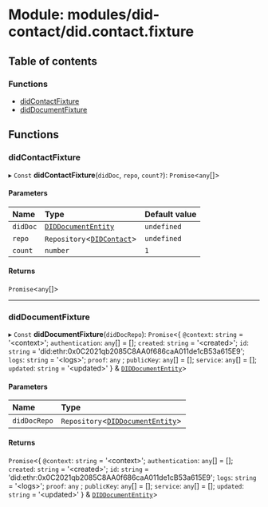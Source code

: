 # Module: modules/did-contact/did.contact.fixture

## Table of contents

### Functions

- [didContactFixture](modules_did_contact_did_contact_fixture.md#didcontactfixture)
- [didDocumentFixture](modules_did_contact_did_contact_fixture.md#diddocumentfixture)

## Functions

### didContactFixture

▸ `Const` **didContactFixture**(`didDoc`, `repo`, `count?`): `Promise`<`any`[]\>

#### Parameters

| Name | Type | Default value |
| :------ | :------ | :------ |
| `didDoc` | [`DIDDocumentEntity`](../classes/modules_did_did_entity.DIDDocumentEntity.md) | `undefined` |
| `repo` | `Repository`<[`DIDContact`](../classes/modules_did_contact_did_contact_entity.DIDContact.md)\> | `undefined` |
| `count` | `number` | `1` |

#### Returns

`Promise`<`any`[]\>

___

### didDocumentFixture

▸ `Const` **didDocumentFixture**(`didDocRepo`): `Promise`<{ `@context`: `string` = '<context\>'; `authentication`: `any`[] = []; `created`: `string` = '<created\>'; `id`: `string` = 'did:ethr:0x0C2021qb2085C8AA0f686caA011de1cB53a615E9'; `logs`: `string` = '<logs\>'; `proof`: `any` ; `publicKey`: `any`[] = []; `service`: `any`[] = []; `updated`: `string` = '<updated\>' } & [`DIDDocumentEntity`](../classes/modules_did_did_entity.DIDDocumentEntity.md)\>

#### Parameters

| Name | Type |
| :------ | :------ |
| `didDocRepo` | `Repository`<[`DIDDocumentEntity`](../classes/modules_did_did_entity.DIDDocumentEntity.md)\> |

#### Returns

`Promise`<{ `@context`: `string` = '<context\>'; `authentication`: `any`[] = []; `created`: `string` = '<created\>'; `id`: `string` = 'did:ethr:0x0C2021qb2085C8AA0f686caA011de1cB53a615E9'; `logs`: `string` = '<logs\>'; `proof`: `any` ; `publicKey`: `any`[] = []; `service`: `any`[] = []; `updated`: `string` = '<updated\>' } & [`DIDDocumentEntity`](../classes/modules_did_did_entity.DIDDocumentEntity.md)\>
